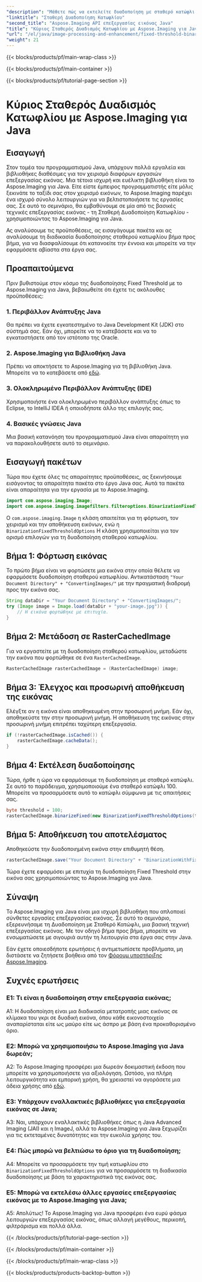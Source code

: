 ```yaml
---
"description": "Μάθετε πώς να εκτελείτε δυαδοποίηση με σταθερό κατώφλι σε εικόνες χρησιμοποιώντας το Aspose.Imaging για Java."
"linktitle": "Σταθερή Δυαδοποίηση Κατωφλίου"
"second_title": "Aspose.Imaging API επεξεργασίας εικόνας Java"
"title": "Κύριος Σταθερός Δυαδισμός Κατωφλίου με Aspose.Imaging για Java"
"url": "/el/java/image-processing-and-enhancement/fixed-threshold-binarization/"
"weight": 21
---
```


{{< blocks/products/pf/main-wrap-class >}}

{{< blocks/products/pf/main-container >}}

{{< blocks/products/pf/tutorial-page-section >}}

# Κύριος Σταθερός Δυαδισμός Κατωφλίου με Aspose.Imaging για Java

## Εισαγωγή

Στον τομέα του προγραμματισμού Java, υπάρχουν πολλά εργαλεία και βιβλιοθήκες διαθέσιμες για τον χειρισμό διαφόρων εργασιών επεξεργασίας εικόνας. Μια τέτοια ισχυρή και ευέλικτη βιβλιοθήκη είναι το Aspose.Imaging για Java. Είτε είστε έμπειρος προγραμματιστής είτε μόλις ξεκινάτε το ταξίδι σας στον χειρισμό εικόνων, το Aspose.Imaging παρέχει ένα ισχυρό σύνολο λειτουργιών για να βελτιστοποιήσετε τις εργασίες σας. Σε αυτό το σεμινάριο, θα εμβαθύνουμε σε μία από τις βασικές τεχνικές επεξεργασίας εικόνας - τη Σταθερή Δυαδοποίηση Κατωφλίου - χρησιμοποιώντας το Aspose.Imaging για Java.

Ας αναλύσουμε τις προϋποθέσεις, ας εισαγάγουμε πακέτα και ας αναλύσουμε τη διαδικασία δυαδοποίησης σταθερού κατωφλίου βήμα προς βήμα, για να διασφαλίσουμε ότι κατανοείτε την έννοια και μπορείτε να την εφαρμόσετε αβίαστα στα έργα σας.

## Προαπαιτούμενα

Πριν βυθιστούμε στον κόσμο της δυαδοποίησης Fixed Threshold με το Aspose.Imaging για Java, βεβαιωθείτε ότι έχετε τις ακόλουθες προϋποθέσεις:

### 1. Περιβάλλον Ανάπτυξης Java

Θα πρέπει να έχετε εγκατεστημένο το Java Development Kit (JDK) στο σύστημά σας. Εάν όχι, μπορείτε να το κατεβάσετε και να το εγκαταστήσετε από τον ιστότοπο της Oracle.

### 2. Aspose.Imaging για Βιβλιοθήκη Java

Πρέπει να αποκτήσετε το Aspose.Imaging για τη βιβλιοθήκη Java. Μπορείτε να το κατεβάσετε από [εδώ](https://releases.aspose.com/imaging/java/).

### 3. Ολοκληρωμένο Περιβάλλον Ανάπτυξης (IDE)

Χρησιμοποιήστε ένα ολοκληρωμένο περιβάλλον ανάπτυξης όπως το Eclipse, το IntelliJ IDEA ή οποιοδήποτε άλλο της επιλογής σας.

### 4. Βασικές γνώσεις Java

Μια βασική κατανόηση του προγραμματισμού Java είναι απαραίτητη για να παρακολουθήσετε αυτό το σεμινάριο.

## Εισαγωγή πακέτων

Τώρα που έχετε όλες τις απαραίτητες προϋποθέσεις, ας ξεκινήσουμε εισάγοντας τα απαραίτητα πακέτα στο έργο Java σας. Αυτά τα πακέτα είναι απαραίτητα για την εργασία με το Aspose.Imaging.

```java
import com.aspose.imaging.Image;
import com.aspose.imaging.imagefilters.filteroptions.BinarizationFixedThresholdOptions;
```

Ο `com.aspose.imaging.Image` η κλάση απαιτείται για τη φόρτωση, τον χειρισμό και την αποθήκευση εικόνων, ενώ η `BinarizationFixedThresholdOptions` Η κλάση χρησιμοποιείται για τον ορισμό επιλογών για τη δυαδοποίηση σταθερού κατωφλίου.

## Βήμα 1: Φόρτωση εικόνας

Το πρώτο βήμα είναι να φορτώσετε μια εικόνα στην οποία θέλετε να εφαρμόσετε δυαδοποίηση σταθερού κατωφλίου. Αντικατάσταση `"Your Document Directory" + "ConvertingImages/"` με την πραγματική διαδρομή προς την εικόνα σας.

```java
String dataDir = "Your Document Directory" + "ConvertingImages/";
try (Image image = Image.load(dataDir + "your-image.jpg")) {
    // Η εικόνα φορτώθηκε με επιτυχία.
}
```

## Βήμα 2: Μετάδοση σε RasterCachedImage

Για να εργαστείτε με τη δυαδοποίηση σταθερού κατωφλίου, μεταδώστε την εικόνα που φορτώθηκε σε ένα `RasterCachedImage`.

```java
RasterCachedImage rasterCachedImage = (RasterCachedImage) image;
```

## Βήμα 3: Έλεγχος και προσωρινή αποθήκευση της εικόνας

Ελέγξτε αν η εικόνα είναι αποθηκευμένη στην προσωρινή μνήμη. Εάν όχι, αποθηκεύστε την στην προσωρινή μνήμη. Η αποθήκευση της εικόνας στην προσωρινή μνήμη επιτρέπει ταχύτερη επεξεργασία.

```java
if (!rasterCachedImage.isCached()) {
    rasterCachedImage.cacheData();
}
```

## Βήμα 4: Εκτέλεση δυαδοποίησης

Τώρα, ήρθε η ώρα να εφαρμόσουμε τη δυαδοποίηση με σταθερό κατώφλι. Σε αυτό το παράδειγμα, χρησιμοποιούμε ένα σταθερό κατώφλι 100. Μπορείτε να προσαρμόσετε αυτό το κατώφλι σύμφωνα με τις απαιτήσεις σας.

```java
byte threshold = 100;
rasterCachedImage.binarizeFixed(new BinarizationFixedThresholdOptions(threshold));
```

## Βήμα 5: Αποθήκευση του αποτελέσματος

Αποθηκεύστε την δυαδοποιημένη εικόνα στην επιθυμητή θέση.

```java
rasterCachedImage.save("Your Document Directory" + "BinarizationWithFixedThreshold_out.jpg");
```

Τώρα έχετε εφαρμόσει με επιτυχία τη δυαδοποίηση Fixed Threshold στην εικόνα σας χρησιμοποιώντας το Aspose.Imaging για Java.

## Σύναψη

Το Aspose.Imaging για Java είναι μια ισχυρή βιβλιοθήκη που απλοποιεί σύνθετες εργασίες επεξεργασίας εικόνας. Σε αυτό το σεμινάριο, εξερευνήσαμε τη Δυαδοποίηση με Σταθερό Κατώφλι, μια βασική τεχνική επεξεργασίας εικόνας. Με τον οδηγό βήμα προς βήμα, μπορείτε να ενσωματώσετε με σιγουριά αυτήν τη λειτουργία στα έργα σας στην Java.

Εάν έχετε οποιεσδήποτε ερωτήσεις ή αντιμετωπίσετε προβλήματα, μη διστάσετε να ζητήσετε βοήθεια από τον [Φόρουμ υποστήριξης Aspose.Imaging](https://forum.aspose.com/).

## Συχνές ερωτήσεις

### Ε1: Τι είναι η δυαδοποίηση στην επεξεργασία εικόνας;

A1: Η δυαδοποίηση είναι μια διαδικασία μετατροπής μιας εικόνας σε κλίμακα του γκρι σε δυαδική εικόνα, όπου κάθε εικονοστοιχείο αναπαρίσταται είτε ως μαύρο είτε ως άσπρο με βάση ένα προκαθορισμένο όριο.

### Ε2: Μπορώ να χρησιμοποιήσω το Aspose.Imaging για Java δωρεάν;

A2: Το Aspose.Imaging προσφέρει μια δωρεάν δοκιμαστική έκδοση που μπορείτε να χρησιμοποιήσετε για αξιολόγηση. Ωστόσο, για πλήρη λειτουργικότητα και εμπορική χρήση, θα χρειαστεί να αγοράσετε μια άδεια χρήσης από [εδώ](https://purchase.aspose.com/buy).

### Ε3: Υπάρχουν εναλλακτικές βιβλιοθήκες για επεξεργασία εικόνας σε Java;

A3: Ναι, υπάρχουν εναλλακτικές βιβλιοθήκες όπως η Java Advanced Imaging (JAI) και η ImageJ, αλλά το Aspose.Imaging για Java ξεχωρίζει για τις εκτεταμένες δυνατότητες και την ευκολία χρήσης του.

### Ε4: Πώς μπορώ να βελτιώσω το όριο για τη δυαδοποίηση;

A4: Μπορείτε να προσαρμόσετε την τιμή κατωφλίου στο `BinarizationFixedThresholdOptions` για να προσαρμόσετε τη διαδικασία δυαδοποίησης με βάση τα χαρακτηριστικά της εικόνας σας.

### Ε5: Μπορώ να εκτελέσω άλλες εργασίες επεξεργασίας εικόνας με το Aspose.Imaging για Java;

A5: Απολύτως! Το Aspose.Imaging για Java προσφέρει ένα ευρύ φάσμα λειτουργιών επεξεργασίας εικόνας, όπως αλλαγή μεγέθους, περικοπή, φιλτράρισμα και πολλά άλλα.

{{< /blocks/products/pf/tutorial-page-section >}}

{{< /blocks/products/pf/main-container >}}

{{< /blocks/products/pf/main-wrap-class >}}

{{< blocks/products/products-backtop-button >}}